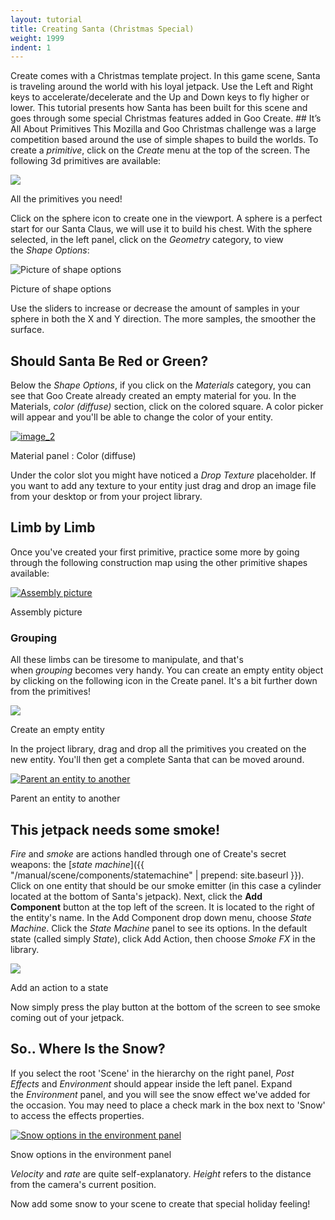 ```yaml
---
layout: tutorial
title: Creating Santa (Christmas Special)
weight: 1999
indent: 1
---
```


Create comes with a Christmas template project. In this game scene, Santa is traveling around the world with his loyal jetpack. Use the Left and Right keys to accelerate/decelerate and the Up and Down keys to fly higher or lower. This tutorial presents how Santa has been built for this scene and goes through some special Christmas features added in Goo Create. ## It’s All About Primitives This Mozilla and Goo Christmas challenge was a large competition based around the use of simple shapes to build the worlds. To create a _primitive_, click on the _Create_ menu at the top of the screen. The following 3d primitives are available:

![](primitives.jpg)

All the primitives you need!

Click on the sphere icon to create one in the viewport. A sphere is a perfect start for our Santa Claus, we will use it to build his chest. With the sphere selected, in the left panel, click on the _Geometry_ category, to view the _Shape Options_:

![Picture of shape options](image_11.png)

Picture of shape options

Use the sliders to increase or decrease the amount of samples in your sphere in both the X and Y direction. The more samples, the smoother the surface.

## Should Santa Be Red or Green?

Below the _Shape Options_, if you click on the _Materials_ category, you can see that Goo Create already created an empty material for you. In the Materials, _color (diffuse)_ section, click on the colored square. A color picker will appear and you'll be able to change the color of your entity.

[![image_2](image_21.png)](image_21.png)

Material panel : Color (diffuse)

Under the color slot you might have noticed a _Drop Texture_ placeholder. If you want to add any texture to your entity just drag and drop an image file from your desktop or from your project library.

## Limb by Limb

Once you've created your first primitive, practice some more by going through the following construction map using the other primitive shapes available:

[![Assembly picture](image_3.jpg)](image_3.jpg)

Assembly picture

### Grouping

All these limbs can be tiresome to manipulate, and that's when _grouping_ becomes very handy. You can create an empty entity object by clicking on the following icon in the Create panel. It's a bit further down from the primitives!

[![](empty.jpg)](image_41.png)

Create an empty entity

In the project library, drag and drop all the primitives you created on the new entity. You'll then get a complete Santa that can be moved around.

[![Parent an entity to another](image_51.png)](image_51.png)

Parent an entity to another

## This jetpack needs some smoke!

*Fire* and *smoke* are actions handled through one of Create's secret weapons: the [_state machine_]({{ "/manual/scene/components/statemachine" | prepend: site.baseurl }}). Click on one entity that should be our smoke emitter (in this case a cylinder located at the bottom of Santa's jetpack). Next, click the **Add Component** button at the top left of the screen. It is located to the right of the entity's name. In the Add Component drop down menu, choose *State Machine*. Click the _State Machine_ panel to see its options. In the default state (called simply _State_), click Add Action, then choose *Smoke FX* in the library.

[![](add-action.jpg)](image_61.png)

Add an action to a state

Now simply press the play button at the bottom of the screen to see smoke coming out of your jetpack.

## So.. Where Is the Snow?

If you select the root 'Scene' in the hierarchy on the right panel, _Post Effects_ and _Environment_ should appear inside the left panel. Expand the _Environment_ panel, and you will see the snow effect we've added for the occasion. You may need to place a check mark in the box next to 'Snow' to access the effects properties.

[![Snow options in the environment panel](image_71.png)](image_71.png)

Snow options in the environment panel

_Velocity_ and _rate_ are quite self-explanatory. _Height_ refers to the distance from the camera's current position.

Now add some snow to your scene to create that special holiday feeling!
